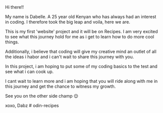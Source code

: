 Hi there!!

My name is Dabelle. A 25 year old Kenyan who has always had an interest in coding. I therefore took the big leap and voila, here we are.

This is my first 'website' project and it will be on Recipes. I am very excited to see what this journey hold for me as i get to learn how to do more cool things.

Additionally, i believe that coding will give my creative mind an outlet of all the ideas i habor and i can't wait to share this journey with you.

In this project, i am hoping to put some of my coding basics to the test and see what i can cook up.

I cant wait to learn more and i am hoping that you will ride along with me in this journey and get the chance to witness my growth.

See you on the other side champ 😌

xoxo,
Dabz # odin-recipes
